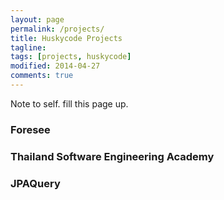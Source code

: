 ```yaml
---
layout: page
permalink: /projects/
title: Huskycode Projects 
tagline:  
tags: [projects, huskycode]
modified: 2014-04-27
comments: true
---
```

Note to self. fill this page up.



### Foresee

### Thailand Software Engineering Academy

### JPAQuery
